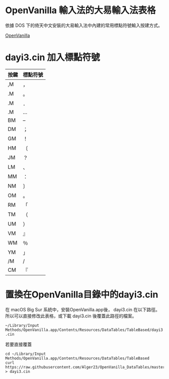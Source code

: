 # OpenVanilla 輸入法的大易輸入法表格

依據 DOS 下的倚天中文安裝的大易輸入法中內建的常用標點符號輸入按建方式。

[OpenVanilla](https://github.com/openvanilla/openvanilla)


# dayi3.cin  加入標點符號

按鍵 | 標點符號
---- | -------
,M | ，
.M | 。
.M | ．
.M | …
BM | –
DM | ；
GM | ！
HM | 〔
JM | ？
LM | 、
MM | ：
NM | 〕
OM | 。
RM | 「
TM | （
UM | ）
VM | 』
WM | ％
YM | 」
/M | /
CM |『

# 置換在OpenVanilla目錄中的dayi3.cin

在 macOS Big Sur 系統中，安裝OpenVanilla.app後， dayi3.cin 在以下路徑。所以可以直接修改此表格，或下載 dayi3.cin 後覆蓋此路徑的檔案。

`~/Library/Input Methods/OpenVanilla.app/Contents/Resources/DataTables/TableBased/dayi3.cin` 

若要直接覆蓋

```
cd ~/Library/Input Methods/OpenVanilla.app/Contents/Resources/DataTables/TableBased
curl https://raw.githubusercontent.com/Alger23/OpenVanilla_DataTables/master/dayi3.cin > dayi3.cin
```